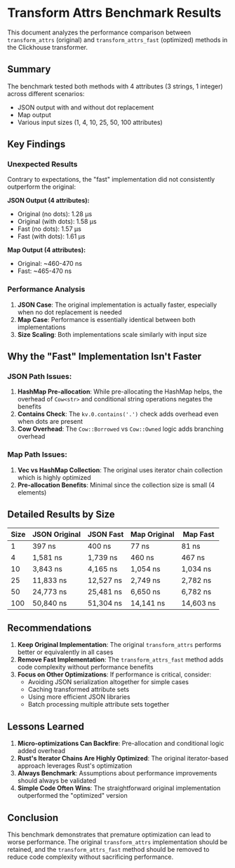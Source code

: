 # Transform Attrs Benchmark Results

This document analyzes the performance comparison between `transform_attrs` (original) and `transform_attrs_fast` (optimized) methods in the Clickhouse transformer.

## Summary

The benchmark tested both methods with 4 attributes (3 strings, 1 integer) across different scenarios:
- JSON output with and without dot replacement
- Map output 
- Various input sizes (1, 4, 10, 25, 50, 100 attributes)

## Key Findings

### Unexpected Results
Contrary to expectations, the "fast" implementation did not consistently outperform the original:

**JSON Output (4 attributes):**
- Original (no dots): 1.28 µs
- Original (with dots): 1.58 µs  
- Fast (no dots): 1.57 µs
- Fast (with dots): 1.61 µs

**Map Output (4 attributes):**
- Original: ~460-470 ns
- Fast: ~465-470 ns

### Performance Analysis

1. **JSON Case**: The original implementation is actually faster, especially when no dot replacement is needed
2. **Map Case**: Performance is essentially identical between both implementations
3. **Size Scaling**: Both implementations scale similarly with input size

## Why the "Fast" Implementation Isn't Faster

### JSON Path Issues:
1. **HashMap Pre-allocation**: While pre-allocating the HashMap helps, the overhead of `Cow<str>` and conditional string operations negates the benefits
2. **Contains Check**: The `kv.0.contains('.')` check adds overhead even when dots are present
3. **Cow Overhead**: The `Cow::Borrowed` vs `Cow::Owned` logic adds branching overhead

### Map Path Issues:
1. **Vec vs HashMap Collection**: The original uses iterator chain collection which is highly optimized
2. **Pre-allocation Benefits**: Minimal since the collection size is small (4 elements)

## Detailed Results by Size

| Size | JSON Original | JSON Fast | Map Original | Map Fast |
|------|--------------|-----------|-------------|----------|
| 1    | 397 ns       | 400 ns    | 77 ns       | 81 ns    |
| 4    | 1,581 ns     | 1,739 ns  | 460 ns      | 467 ns   |
| 10   | 3,843 ns     | 4,165 ns  | 1,054 ns    | 1,034 ns |
| 25   | 11,833 ns    | 12,527 ns | 2,749 ns    | 2,782 ns |
| 50   | 24,773 ns    | 25,481 ns | 6,650 ns    | 6,782 ns |
| 100  | 50,840 ns    | 51,304 ns | 14,141 ns   | 14,603 ns |

## Recommendations

1. **Keep Original Implementation**: The original `transform_attrs` performs better or equivalently in all cases
2. **Remove Fast Implementation**: The `transform_attrs_fast` method adds code complexity without performance benefits
3. **Focus on Other Optimizations**: If performance is critical, consider:
   - Avoiding JSON serialization altogether for simple cases
   - Caching transformed attribute sets
   - Using more efficient JSON libraries
   - Batch processing multiple attribute sets together

## Lessons Learned

1. **Micro-optimizations Can Backfire**: Pre-allocation and conditional logic added overhead
2. **Rust's Iterator Chains Are Highly Optimized**: The original iterator-based approach leverages Rust's optimization
3. **Always Benchmark**: Assumptions about performance improvements should always be validated
4. **Simple Code Often Wins**: The straightforward original implementation outperformed the "optimized" version

## Conclusion

This benchmark demonstrates that premature optimization can lead to worse performance. The original `transform_attrs` implementation should be retained, and the `transform_attrs_fast` method should be removed to reduce code complexity without sacrificing performance.